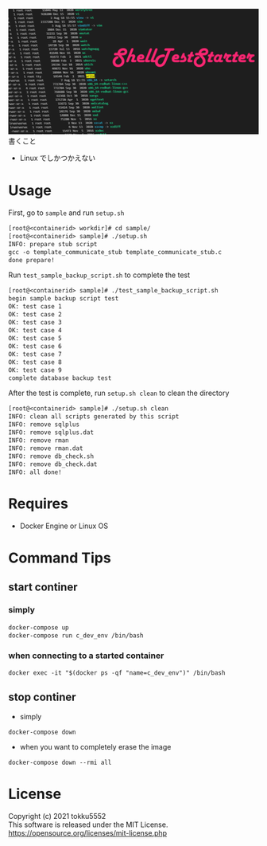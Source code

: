 ![](images\shellteststarter_banner.png)
書くこと

- Linux でしかつかえない

# Usage

First, go to `sample` and run `setup.sh`

```
[root@<containerid> workdir]# cd sample/
[root@<containerid> sample]# ./setup.sh
INFO: prepare stub script
gcc -o template_communicate_stub template_communicate_stub.c
done prepare!
```

Run `test_sample_backup_script.sh` to complete the test

```
[root@<containerid> sample]# ./test_sample_backup_script.sh
begin sample backup script test
OK: test case 1
OK: test case 2
OK: test case 3
OK: test case 4
OK: test case 5
OK: test case 6
OK: test case 7
OK: test case 8
OK: test case 9
complete database backup test
```

After the test is complete, run `setup.sh clean` to clean the directory

```
[root@<containerid> sample]# ./setup.sh clean
INFO: clean all scripts generated by this script
INFO: remove sqlplus
INFO: remove sqlplus.dat
INFO: remove rman
INFO: remove rman.dat
INFO: remove db_check.sh
INFO: remove db_check.dat
INFO: all done!
```

# Requires

- Docker Engine or Linux OS

# Command Tips

## start continer

### simply

```
docker-compose up
docker-compose run c_dev_env /bin/bash
```

### when connecting to a started container

```
docker exec -it "$(docker ps -qf "name=c_dev_env")" /bin/bash
```

## stop continer

- simply

```
docker-compose down
```

- when you want to completely erase the image

```
docker-compose down --rmi all
```

# License

Copyright (c) 2021 tokku5552  
This software is released under the MIT License.  
https://opensource.org/licenses/mit-license.php
